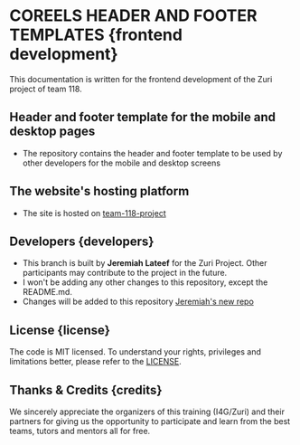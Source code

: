 # COREELS HEADER AND FOOTER TEMPLATES {frontend development}

This documentation is written for the frontend development of the Zuri project of team 118.

## Header and footer template for the mobile and desktop pages 

- The repository contains the header and footer template to be used by other developers for the mobile and desktop screens

## The website's hosting platform

- The site is hosted on [team-118-project](https://college-film-team-118.netlify.app/)

## Developers {developers}

- This branch is built by **Jeremiah Lateef** for the Zuri Project. Other participants may contribute to the project in the future.
- I won't be adding any other changes to this repository, except the README.md. 
- Changes will be added to this repository [Jeremiah's new repo](https://github.com/jeremiahlateef/Team-118-Col-Films-21)


## License {license}

The code is MIT licensed. To understand your rights, privileges and limitations better, please refer to the [LICENSE](LICENSE "License File").

## Thanks & Credits {credits}

We sincerely appreciate the organizers of this training (I4G/Zuri) and their partners for giving us the opportunity to participate and learn from the best teams, tutors and mentors all for free.
